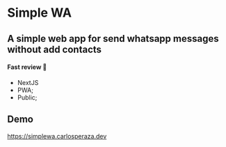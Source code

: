 # Simple WA

## A simple web app for send whatsapp messages without add contacts

#### Fast review 🚀

- NextJS
- PWA;
- Public;

## Demo

https://simplewa.carlosperaza.dev

